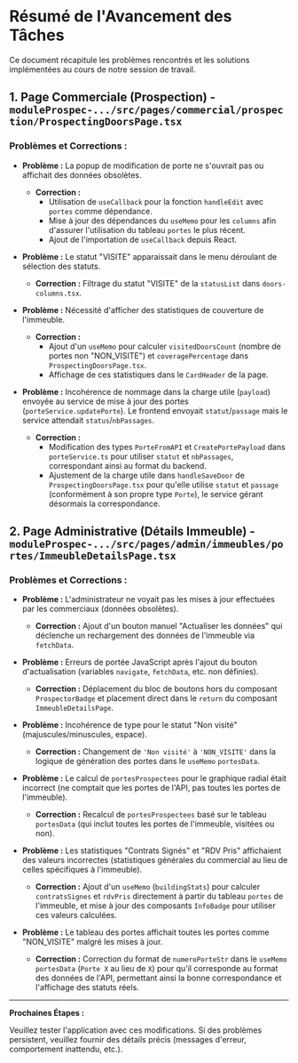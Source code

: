 # Résumé de l'Avancement des Tâches

Ce document récapitule les problèmes rencontrés et les solutions implémentées au cours de notre session de travail.

## 1. Page Commerciale (Prospection) - `moduleProspec-.../src/pages/commercial/prospection/ProspectingDoorsPage.tsx`

### Problèmes et Corrections :

*   **Problème :** La popup de modification de porte ne s'ouvrait pas ou affichait des données obsolètes.
    *   **Correction :**
        *   Utilisation de `useCallback` pour la fonction `handleEdit` avec `portes` comme dépendance.
        *   Mise à jour des dépendances du `useMemo` pour les `columns` afin d'assurer l'utilisation du tableau `portes` le plus récent.
        *   Ajout de l'importation de `useCallback` depuis React.

*   **Problème :** Le statut "VISITE" apparaissait dans le menu déroulant de sélection des statuts.
    *   **Correction :** Filtrage du statut "VISITE" de la `statusList` dans `doors-columns.tsx`.

*   **Problème :** Nécessité d'afficher des statistiques de couverture de l'immeuble.
    *   **Correction :**
        *   Ajout d'un `useMemo` pour calculer `visitedDoorsCount` (nombre de portes non "NON_VISITE") et `coveragePercentage` dans `ProspectingDoorsPage.tsx`.
        *   Affichage de ces statistiques dans le `CardHeader` de la page.

*   **Problème :** Incohérence de nommage dans la charge utile (`payload`) envoyée au service de mise à jour des portes (`porteService.updatePorte`). Le frontend envoyait `statut`/`passage` mais le service attendait `status`/`nbPassages`.
    *   **Correction :**
        *   Modification des types `PorteFromAPI` et `CreatePortePayload` dans `porteService.ts` pour utiliser `statut` et `nbPassages`, correspondant ainsi au format du backend.
        *   Ajustement de la charge utile dans `handleSaveDoor` de `ProspectingDoorsPage.tsx` pour qu'elle utilise `statut` et `passage` (conformément à son propre type `Porte`), le service gérant désormais la correspondance.

## 2. Page Administrative (Détails Immeuble) - `moduleProspec-.../src/pages/admin/immeubles/portes/ImmeubleDetailsPage.tsx`

### Problèmes et Corrections :

*   **Problème :** L'administrateur ne voyait pas les mises à jour effectuées par les commerciaux (données obsolètes).
    *   **Correction :** Ajout d'un bouton manuel "Actualiser les données" qui déclenche un rechargement des données de l'immeuble via `fetchData`.

*   **Problème :** Erreurs de portée JavaScript après l'ajout du bouton d'actualisation (variables `navigate`, `fetchData`, etc. non définies).
    *   **Correction :** Déplacement du bloc de boutons hors du composant `ProspectorBadge` et placement direct dans le `return` du composant `ImmeubleDetailsPage`.

*   **Problème :** Incohérence de type pour le statut "Non visité" (majuscules/minuscules, espace).
    *   **Correction :** Changement de `'Non visité'` à `'NON_VISITE'` dans la logique de génération des portes dans le `useMemo` `portesData`.

*   **Problème :** Le calcul de `portesProspectees` pour le graphique radial était incorrect (ne comptait que les portes de l'API, pas toutes les portes de l'immeuble).
    *   **Correction :** Recalcul de `portesProspectees` basé sur le tableau `portesData` (qui inclut toutes les portes de l'immeuble, visitées ou non).

*   **Problème :** Les statistiques "Contrats Signés" et "RDV Pris" affichaient des valeurs incorrectes (statistiques générales du commercial au lieu de celles spécifiques à l'immeuble).
    *   **Correction :** Ajout d'un `useMemo` (`buildingStats`) pour calculer `contratsSignes` et `rdvPris` directement à partir du tableau `portes` de l'immeuble, et mise à jour des composants `InfoBadge` pour utiliser ces valeurs calculées.

*   **Problème :** Le tableau des portes affichait toutes les portes comme "NON_VISITE" malgré les mises à jour.
    *   **Correction :** Correction du format de `numeroPorteStr` dans le `useMemo` `portesData` (`Porte X` au lieu de `X`) pour qu'il corresponde au format des données de l'API, permettant ainsi la bonne correspondance et l'affichage des statuts réels.

---
**Prochaines Étapes :**

Veuillez tester l'application avec ces modifications. Si des problèmes persistent, veuillez fournir des détails précis (messages d'erreur, comportement inattendu, etc.).
